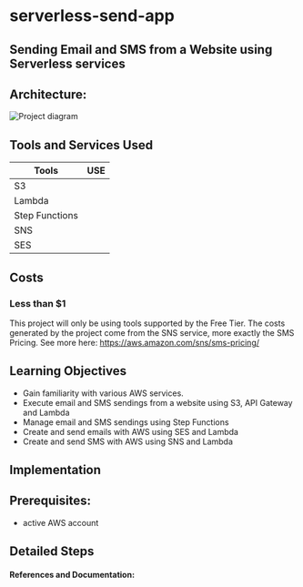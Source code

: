 # serverless-send-app

## Sending Email and SMS from a Website using Serverless services



## Architecture:
![Project diagram](.images/proj5.jpg)

## Tools and Services Used
| Tools | USE | 
| ------------- | ------------- | 
| S3 |  |
| Lambda |  |
| Step Functions |  |
| SNS |  | 
| SES |  | 

## Costs
### Less than $1
This project will only be using tools supported by the Free Tier. The costs generated by the project come from the SNS service, more exactly the SMS Pricing. See more here: https://aws.amazon.com/sns/sms-pricing/

## Learning Objectives
- Gain familiarity with various AWS services.
- Execute email and SMS sendings from a website using S3, API Gateway and Lambda
- Manage email and SMS sendings using Step Functions
- Create and send emails with AWS using SES and Lambda
- Create and send SMS with AWS using SNS and Lambda

## Implementation

## Prerequisites:
- active AWS account

## Detailed Steps


#### References and Documentation: 


 